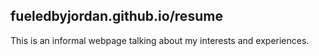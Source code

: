 ## fueledbyjordan.github.io/resume
This is an informal webpage talking about my interests and experiences.
